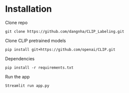 # Installation
Clone repo
```
git clone https://github.com/dangnha/CLIP_Labeling.git
```
Clone CLIP pretrained models
```
pip install git+https://github.com/openai/CLIP.git
```
Dependencies
```
pip install -r requirements.txt
```
Run the app
```
Streamlit run app.py
```